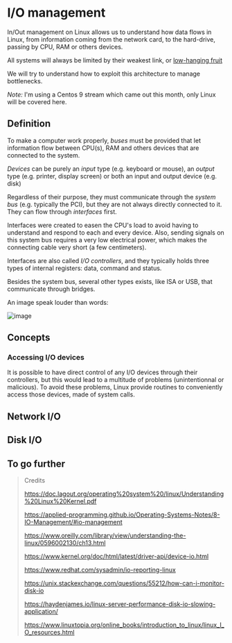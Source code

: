 # I/O management

In/Out management on Linux allows us to understand how data flows in Linux, from information coming from the network card, to the hard-drive, passing by CPU, RAM or others devices.

All systems will always be limited by their weakest link, or [low-hanging fruit](https://dictionary.cambridge.org/dictionary/english/low-hanging-fruit)

We will try to understand how to exploit this architecture to manage bottlenecks. 

_Note:_ I'm using a Centos 9 stream which came out this month, only Linux will be covered here.

## Definition

To make a computer work properly, *buses* must be provided that let information flow between CPU(s), RAM and others devices that are connected to the system.

*Devices* can be purely an *input* type (e.g. keyboard or mouse), an *output* type (e.g. printer, display screen) or both an input and output device (e.g. disk)

Regardless of their purpose, they must communicate through the *system bus* (e.g. typically the PCI), but they are not always directly connected to it. They can flow through *interfaces* first.

Interfaces were created to easen the CPU's load to avoid having to understand and respond to each and every device. Also, sending signals on this system bus requires a very low electrical power, which makes the connecting cable very short (a few centimeters).

Interfaces are also called *I/O controllers*, and they typically holds three types of internal registers: data, command and status.

Besides the system bus, several other types exists, like ISA or USB, that communicate through bridges. 

An image speak louder than words:

![image](https://user-images.githubusercontent.com/72258375/147587672-f4b525a4-9849-4581-b22e-af9fdc50c6ba.png)



## Concepts

### Accessing I/O devices

It is possible to have direct control of any I/O devices through their controllers, but this would lead to a multitude of problems (unintentionnal or malicious).
To avoid these problems, Linux provide routines to conveniently access those devices, made of system calls.


## Network I/O

## Disk I/O



## To go further



> Credits
>
> https://doc.lagout.org/operating%20system%20/linux/Understanding%20Linux%20Kernel.pdf
>
> https://applied-programming.github.io/Operating-Systems-Notes/8-IO-Management/#io-management
>
> https://www.oreilly.com/library/view/understanding-the-linux/0596002130/ch13.html
>
> https://www.kernel.org/doc/html/latest/driver-api/device-io.html
>
> https://www.redhat.com/sysadmin/io-reporting-linux
> 
> https://unix.stackexchange.com/questions/55212/how-can-i-monitor-disk-io
>
> https://haydenjames.io/linux-server-performance-disk-io-slowing-application/
>
> https://www.linuxtopia.org/online_books/introduction_to_linux/linux_I_O_resources.html
